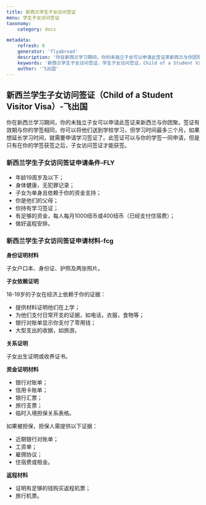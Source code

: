 ```yaml
---
title: 新西兰学生子女访问签证
menu: 学生子女访问签证
taxonomy:
    category: docs

metadata:
    refresh: 0
    generator: 'flyabroad'
    description: '你在新西兰学习期间，你的未独立子女可以申请此签证来新西兰与你团聚。签证有效期与你的学签相同，你可以将他们送到学校学习，但学习时间最多三个月，如果想延长学习时间，就需要申请学习签证了。此签证可以与你的学签一同申请，但是只有在你的学签获签之后，子女访问签证才能获签。'
    keywords: '新西兰学生子女访问签证，学生子女访问签证，Child of a Student Visitor Visa'
    author: '飞出国'
---
```


## 新西兰学生子女访问签证（Child of a Student Visitor Visa）-飞出国

你在新西兰学习期间，你的未独立子女可以申请此签证来新西兰与你团聚。签证有效期与你的学签相同，你可以将他们送到学校学习，但学习时间最多三个月，如果想延长学习时间，就需要申请学习签证了。此签证可以与你的学签一同申请，但是只有在你的学签获签之后，子女访问签证才能获签。

### 新西兰学生子女访问签证申请条件-FLY

* 年龄19周岁及以下；
* 身体健康，无犯罪记录；
* 子女为单身且依赖于你的资金支持；
* 你是他们的父母；
* 你持有学习签证；
* 有足够的资金，每人每月1000纽币或400纽币（已经支付住宿费）；
* 做好返程安排。

### 新西兰学生子女访问签证申请材料-fcg

**身份证明材料**

子女户口本、身份证、护照及两张照片。

**子女依赖证明**

18-19岁的子女在经济上依赖于你的证据：

* 提供材料证明他们在上学；
* 为他们支付日常开支的证据，如电话，衣服，食物等；
* 银行对账单显示你支付了零用钱；
* 大型支出的收据，如旅游。

**关系证明**

子女出生证明或收养证书。

**资金证明材料**

* 银行对账单；
* 信用卡账单；
* 银行汇票；
* 旅行支票；
* 临时入境担保关系表格。

如果被担保，担保人需提供以下证据：

* 近期银行对账单；
* 工资单；
* 雇佣协议；
* 住宿费或租金。

**返程材料**

* 证明有足够的钱购买返程机票；
* 旅行机票。



